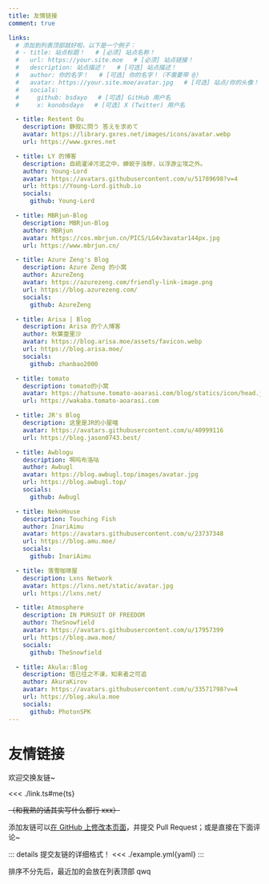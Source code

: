 ```yaml
---
title: 友情链接
comment: true

links:
  # 添加到列表顶部就好啦，以下是一个例子：
  # - title: 站点标题！   # [必须] 站点名称！
  #   url: https://your.site.moe   # [必须] 站点链接！
  #   description: 站点描述！   # [可选] 站点描述！
  #   author: 你的名字！   # [可选] 你的名字！（不需要带 @）
  #   avatar: https://your.site.moe/avatar.jpg   # [可选] 站点/你的头像！
  #   socials:
  #     github: bsdayo   # [可选] GitHub 用户名
  #     x: konobsdayo   # [可选] X (Twitter) 用户名

  - title: Restent Ou
    description: 静寂に問う 答えを求めて
    avatar: https://library.gxres.net/images/icons/avatar.webp
    url: https://www.gxres.net

  - title: LY 的博客
    description: 自疏濯淖污泥之中，蝉蜕于浊秽，以浮游尘埃之外。
    author: Young-Lord
    avatar: https://avatars.githubusercontent.com/u/51789698?v=4
    url: https://Young-Lord.github.io
    socials:
      github: Young-Lord

  - title: MBRjun-Blog
    description: MBRjun-Blog
    author: MBRjun
    avatar: https://cos.mbrjun.cn/PICS/LG4v3avatar144px.jpg
    url: https://www.mbrjun.cn/

  - title: Azure Zeng's Blog
    description: Azure Zeng 的小窝
    author: AzureZeng
    avatar: https://azurezeng.com/friendly-link-image.png
    url: https://blog.azurezeng.com/
    socials:
      github: AzureZeng

  - title: Arisa | Blog
    description: Arisa 的个人博客
    author: 秋葉亜里沙
    avatar: https://blog.arisa.moe/assets/favicon.webp
    url: https://blog.arisa.moe/
    socials:
      github: zhanbao2000

  - title: tomato
    description: tomato的小窝
    avatar: https://hatsune.tomato-aoarasi.com/blog/statics/icon/head.jpg
    url: https://wakaba.tomato-aoarasi.com

  - title: JR's Blog
    description: 这里是JR的小屋喵
    avatar: https://avatars.githubusercontent.com/u/40999116
    url: https://blog.jason0743.best/

  - title: Awblogu
    description: 啊呜布洛咕
    author: Awbugl
    avatar: https://blog.awbugl.top/images/avatar.jpg
    url: https://blog.awbugl.top/
    socials:
      github: Awbugl

  - title: NekoHouse
    description: Touching Fish
    author: InariAimu
    avatar: https://avatars.githubusercontent.com/u/23737348
    url: https://blog.amu.moe/
    socials:
      github: InariAimu

  - title: 落雪咖啡屋
    description: Lxns Network
    avatar: https://lxns.net/static/avatar.jpg
    url: https://lxns.net/

  - title: Atmosphere
    description: IN PURSUIT OF FREEDOM
    author: TheSnowfield
    avatar: https://avatars.githubusercontent.com/u/17957399
    url: https://blog.awa.moe/
    socials:
      github: TheSnowfield

  - title: Akula::Blog
    description: 悟已往之不谏，知来者之可追
    author: AkuraKirov
    avatar: https://avatars.githubusercontent.com/u/33571798?v=4
    url: https://blog.akula.moe
    socials:
      github: PhotonSPK
---
```


# 友情链接

欢迎交换友链~

<<< ./link.ts#me{ts}

~~（和我熟的话其实写什么都行 xxx）~~

添加友链可以[在 GitHub 上修改本页面](https://github.com/bsdayo/blog/edit/main/content/pages/links/index.md)，并提交
Pull Request；或是直接在下面评论~

::: details 提交友链的详细格式！
<<< ./example.yml{yaml}
:::

排序不分先后，最近加的会放在列表顶部 qwq

<LinkCard :links="$frontmatter.links" />

<script setup>
import LinkCard from './LinkCard.vue'
</script>
